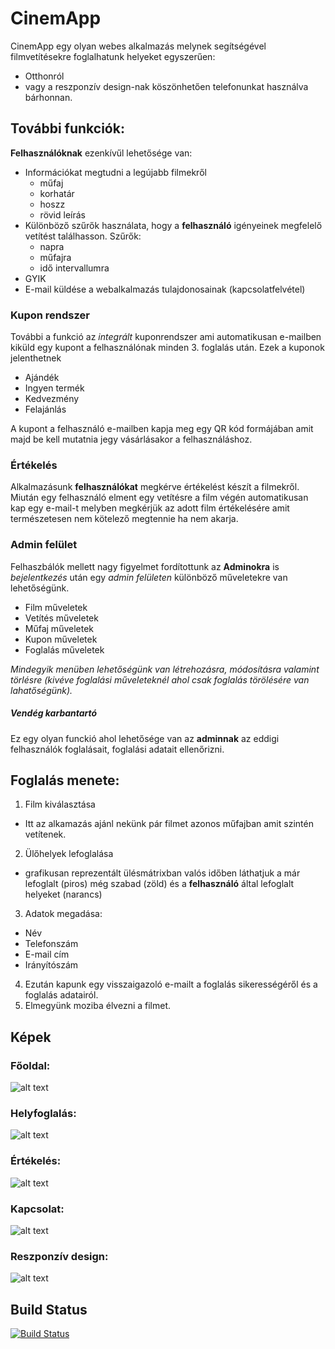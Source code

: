 # CinemApp
CinemApp egy olyan webes alkalmazás melynek segítségével filmvetítésekre foglalhatunk helyeket egyszerűen:
- Otthonról
- vagy a reszponzív design-nak köszönhetően telefonunkat használva bárhonnan.

## További funkciók:
**Felhasználóknak** ezenkívűl lehetősége van:
- Információkat megtudni a legújabb filmekről
  - műfaj
  - korhatár
  - hoszz
  - rövid leírás
- Különböző szűrők használata, hogy a **felhasználó** igényeinek megfelelő vetítést találhasson. Szűrők:
  - napra
  - műfajra
  - idő intervallumra
- GYIK
- E-mail küldése a webalkalmazás tulajdonosainak (kapcsolatfelvétel)

### Kupon rendszer
További a funkció az *integrált* kuponrendszer ami automatikusan e-mailben kiküld egy kupont a felhasználónak minden 3. foglalás után. Ezek a kuponok jelenthetnek
- Ajándék
- Ingyen termék
- Kedvezmény
- Felajánlás

A kupont a felhasználó e-mailben kapja meg egy QR kód formájában amit majd be kell mutatnia jegy vásárlásakor a felhasználáshoz.

### Értékelés
Alkalmazásunk **felhasználókat** megkérve értékelést készít a filmekről. Miután egy felhasználó elment egy vetítésre a film végén automatikusan kap egy e-mail-t melyben megkérjük az adott film értékelésére amit természetesen nem kötelező megtennie ha nem akarja.

### Admin felület
Felhaszbálók mellett nagy figyelmet fordítottunk az **Adminokra** is
*bejelentkezés* után egy *admin felületen* különböző műveletekre van lehetőségünk.
- Film műveletek
- Vetítés műveletek
- Műfaj műveletek
- Kupon műveletek
- Foglalás műveletek 

*Mindegyik menüben lehetőségünk van létrehozásra, módosításra valamint törlésre (kivéve foglalási műveleteknél ahol csak foglalás törölésére van lahatőségünk).*

##### Vendég karbantartó
Ez egy olyan funckió ahol lehetősége van az **adminnak** az eddigi felhasználók foglalásait, foglalási adatait ellenőrizni.

## Foglalás menete:
1. Film kiválasztása
  - Itt az alkamazás ajánl nekünk pár filmet azonos műfajban amit szintén vetítenek.
2. Ülőhelyek lefoglalása
  - grafikusan reprezentált ülésmátrixban valós időben láthatjuk a már lefoglalt (piros) még szabad (zöld) és a **felhasználó** által lefoglalt helyeket (narancs)
3. Adatok megadása:
  - Név
  - Telefonszám
  - E-mail cím
  - Irányítószám
4. Ezután kapunk egy visszaigazoló e-mailt a foglalás sikerességéről és a foglalás adatairól.
5. Elmegyünk moziba élvezni a filmet.

## Képek
### Főoldal:
![alt text](documentation/readme_pictures/index.png?raw=true "Főoldal")
### Helyfoglalás:
![alt text](documentation/readme_pictures/booking.png?raw=true "Helyfoglalás")
### Értékelés:
![alt text](documentation/readme_pictures/rate.png?raw=true "Értékelés")
### Kapcsolat:
![alt text](documentation/readme_pictures/contact.png?raw=true "Kapcsolat")
### Reszponzív design:
![alt text](documentation/readme_pictures/responsive.png?raw=true "Reszponzív design")

## Build Status
[![Build Status](https://travis-ci.org/RFT-4th-team/cinemApp.svg?branch=master)](https://travis-ci.org/RFT-4th-team/cinemApp)
